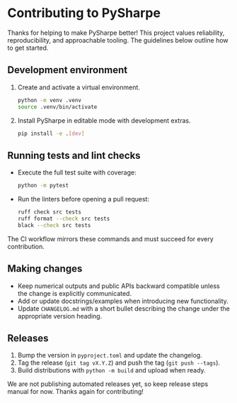 # Contributing to PySharpe

Thanks for helping to make PySharpe better! This project values reliability,
reproducibility, and approachable tooling. The guidelines below outline how to
get started.

## Development environment
1. Create and activate a virtual environment.
   ```bash
   python -m venv .venv
   source .venv/bin/activate
   ```
2. Install PySharpe in editable mode with development extras.
   ```bash
   pip install -e .[dev]
   ```

## Running tests and lint checks
- Execute the full test suite with coverage:
  ```bash
  python -m pytest
  ```
- Run the linters before opening a pull request:
  ```bash
  ruff check src tests
  ruff format --check src tests
  black --check src tests
  ```

The CI workflow mirrors these commands and must succeed for every contribution.

## Making changes
- Keep numerical outputs and public APIs backward compatible unless the change
  is explicitly communicated.
- Add or update docstrings/examples when introducing new functionality.
- Update `CHANGELOG.md` with a short bullet describing the change under the
  appropriate version heading.

## Releases
1. Bump the version in `pyproject.toml` and update the changelog.
2. Tag the release (`git tag vX.Y.Z`) and push the tag (`git push --tags`).
3. Build distributions with `python -m build` and upload when ready.

We are not publishing automated releases yet, so keep release steps manual for
now. Thanks again for contributing!
